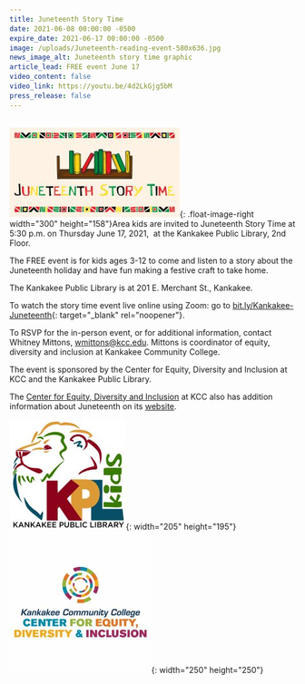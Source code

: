 ```yaml
---
title: Juneteenth Story Time
date: 2021-06-08 00:00:00 -0500
expire_date: 2021-06-17 00:00:00 -0500
image: /uploads/Juneteenth-reading-event-580x636.jpg
news_image_alt: Juneteenth story time graphic
article_lead: FREE event June 17
video_content: false
video_link: https://youtu.be/4d2LkGjg5bM
press_release: false
---
```

<br>![](/uploads/juneteenth-reading-event-facebook-300x158.jpg){: .float-image-right width="300" height="158"}Area kids are invited to Juneteenth Story Time at 5:30 p.m. on Thursday June 17, 2021,&nbsp; at the Kankakee Public Library, 2nd Floor.

The FREE event is for kids ages 3-12 to come and listen to a story about the Juneteenth holiday and have fun making a festive craft to take home.

The Kankakee Public Library is at 201 E. Merchant St., Kankakee.

To watch the story time event live online using Zoom: go to&nbsp;[bit.ly/Kankakee-Juneteenth](https://kcc-edu.zoom.us/j/86485404442?pwd=elM4SGJUTHVTN0ZJdE5JQTA1M3hPUT09){: target="_blank" rel="noopener"}.

To RSVP for the in-person event, or for additional information, contact Whitney Mittons, [wmittons@kcc.edu](mailto:wmittons@kcc.edu). Mittons is coordinator of equity, diversity and inclusion at Kankakee Community College.&nbsp;

The event is sponsored by the Center for Equity, Diversity and Inclusion at KCC and the Kankakee Public Library.

The [Center for Equity, Diversity and Inclusion](https://www.kcc.edu/student-resources/edi/)&nbsp;at KCC also has addition information about Juneteenth on its [website](https://www.kcc.edu/student-resources/edi/).

![](/uploads/kankakee-library-kids-2019-205x195.jpg){: width="205" height="195"}&nbsp; &nbsp; &nbsp; &nbsp; &nbsp; &nbsp;&nbsp;![](/uploads/center-for-equity-diversity--inclusion250x250.jpg){: width="250" height="250"}

&nbsp;
